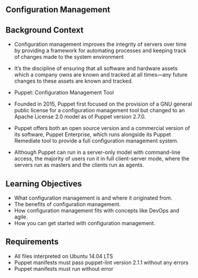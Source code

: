 ## Configuration Management

## Background Context

- Configuration management improves the integrity of servers over time
by providing a framework for automating processes and keeping track of
changes made to the system environment

- It’s the discipline of ensuring that all software and hardware assets
which a company owns are known and tracked at all times—any future changes to these assets are known and tracked.

- Puppet: Configuration Management Tool

- Founded in 2015, Puppet first focused on the provision of a GNU general public license for a configuration management tool but changed to an Apache License 2.0 model as of Puppet version 2.7.0.

- Puppet offers both an open source version and a commercial version of its software, Puppet Enterprise, which runs alongside its Puppet Remediate tool to provide a full configuration management system.

- Although Puppet can run in a server-only model with command-line access, the majority of users run it in full client-server mode, where the servers run as masters and the clients run as agents.

## Learning Objectives

- What configuration management is and where it originated from.
- The benefits of configuration management.
- How configuration management fits with concepts like DevOps and agile.
- How you can get started with configuration management.

## Requirements

- All files interpreted on Ubuntu 14.04 LTS
- Puppet manifests must pass puppet-lint version 2.1.1 without any errors
- Puppet manifests must run without error
